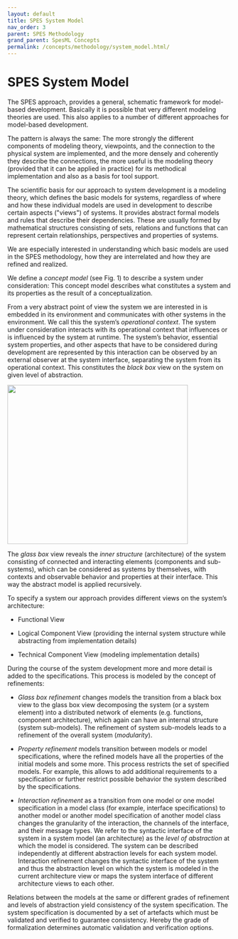 ```yaml
---
layout: default
title: SPES System Model
nav_order: 3
parent: SPES Methodology
grand_parent: SpesML Concepts
permalink: /concepts/methodology/system_model.html/
---
```

# SPES System Model

The SPES approach, provides a general, schematic framework for
model-based development. Basically it is possible that very different
modeling theories are used. This also applies to a number of different
approaches for model-based development.

The pattern is always the same: The more strongly the different
components of modeling theory, viewpoints, and the connection to the
physical system are implemented, and the more densely and coherently
they describe the connections, the more useful is the modeling theory
(provided that it can be applied in practice) for its methodical
implementation and also as a basis for tool support.

The scientific basis for our approach to system development is a
modeling theory, which defines the basic models for systems, regardless
of where and how these individual models are used in development to
describe certain aspects ("views") of systems. It provides abstract
formal models and rules that describe their dependencies. These are
usually formed by mathematical structures consisting of sets, relations
and functions that can represent certain relationships, perspectives and
properties of systems.

We are especially interested in understanding which basic models are
used in the SPES methodology, how they are interrelated and how they are
refined and realized.

We define a *concept model* (see Fig. 1) to describe a system under
consideration: This concept model describes what constitutes a system
and its properties as the result of a conceptualization.

From a very abstract point of view the system we are interested in is
embedded in its environment and communicates with other systems in the
environment. We call this the system’s *operational context*. The system
under consideration interacts with its operational context that
influences or is influenced by the system at runtime. The system’s
behavior, essential system properties, and other aspects that have to be
considered during development are represented by this interaction can be
observed by an external observer at the system interface, separating the
system from its operational context. This constitutes the *black box*
view on the system on given level of abstraction.

<img src="./media/image1.png" style="width:4.22917in;height:3.725in" />

The *glass box* view reveals the *inner structure* (architecture) of the
system consisting of connected and interacting elements (components and
sub-systems), which can be considered as systems by themselves, with
contexts and observable behavior and properties at their interface. This
way the abstract model is applied recursively.

To specify a system our approach provides different views on the
system’s architecture:

-   Functional View

-   Logical Component View (providing the internal system structure
    while abstracting from implementation details)

-   Technical Component View (modeling implementation details)

During the course of the system development more and more detail is
added to the specifications. This process is modeled by the concept of
refinements:

-   *Glass box refinement* changes models the transition from a black
    box view to the glass box view decomposing the system (or a system
    element) into a distributed network of elements (e.g. functions,
    component architecture), which again can have an internal structure
    (system sub-models). The refinement of system sub-models leads to a
    refinement of the overall system (*modularity*).

-   *Property refinement* models transition between models or model
    specifications, where the refined models have all the properties of
    the initial models and some more. This process restricts the set of
    specified models. For example, this allows to add additional
    requirements to a specification or further restrict possible
    behavior the system described by the specifications.

-   *Interaction refinement* as a transition from one model or one model
    specification in a model class (for example, interface
    specifications) to another model or another model specification of
    another model class changes the granularity of the interaction, the
    channels of the interface, and their message types. We refer to the
    syntactic interface of the system in a system model (an
    architecture) as the *level of abstraction* at which the model is
    considered. The system can be described independently at different
    abstraction levels for each system model. Interaction refinement
    changes the syntactic interface of the system and thus the
    abstraction level on which the system is modeled in the current
    architecture view or maps the system interface of different
    architecture views to each other.

Relations between the models at the same or different grades of
refinement and levels of abstraction yield consistency of the system
specification. The system specification is documented by a set of
artefacts which must be validated and verified to guarantee consistency.
Hereby the grade of formalization determines automatic validation and
verification options.
